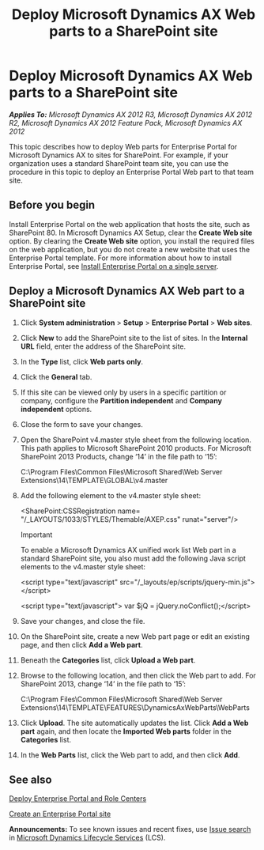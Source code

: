 ﻿---
title: Deploy Microsoft Dynamics AX Web parts to a SharePoint site
TOCTitle: Deploy Microsoft Dynamics AX Web parts to a SharePoint site
ms:assetid: d0481af6-10c3-48ac-bec3-a8a68c3accc8
ms:mtpsurl: https://technet.microsoft.com/en-us/library/Hh575250(v=AX.60)
ms:contentKeyID: 39555413
ms.date: 04/18/2014
mtps_version: v=AX.60
---

# Deploy Microsoft Dynamics AX Web parts to a SharePoint site 


_**Applies To:** Microsoft Dynamics AX 2012 R3, Microsoft Dynamics AX 2012 R2, Microsoft Dynamics AX 2012 Feature Pack, Microsoft Dynamics AX 2012_

This topic describes how to deploy Web parts for Enterprise Portal for Microsoft Dynamics AX to sites for SharePoint. For example, if your organization uses a standard SharePoint team site, you can use the procedure in this topic to deploy an Enterprise Portal Web part to that team site.

## Before you begin

Install Enterprise Portal on the web application that hosts the site, such as SharePoint 80. In Microsoft Dynamics AX Setup, clear the **Create Web site** option. By clearing the **Create Web site** option, you install the required files on the web application, but you do not create a new website that uses the Enterprise Portal template. For more information about how to install Enterprise Portal, see [Install Enterprise Portal on a single server](install-enterprise-portal-on-a-single-server.md).

## Deploy a Microsoft Dynamics AX Web part to a SharePoint site

1.  Click **System administration** \> **Setup** \> **Enterprise Portal** \> **Web sites**.

2.  Click **New** to add the SharePoint site to the list of sites. In the **Internal URL** field, enter the address of the SharePoint site.

3.  In the **Type** list, click **Web parts only**.

4.  Click the **General** tab.

5.  If this site can be viewed only by users in a specific partition or company, configure the **Partition independent** and **Company independent** options.

6.  Close the form to save your changes.

7.  Open the SharePoint v4.master style sheet from the following location. This path applies to Microsoft SharePoint 2010 products. For Microsoft SharePoint 2013 Products, change ‘14’ in the file path to ‘15’:
    
    C:\\Program Files\\Common Files\\Microsoft Shared\\Web Server Extensions\\14\\TEMPLATE\\GLOBAL\\v4.master

8.  Add the following element to the v4.master style sheet:
    
    \<SharePoint:CSSRegistration name= "/\_LAYOUTS/1033/STYLES/Themable/AXEP.css" runat="server"/\>
    

    > [!IMPORTANT]
    > <P>To enable a Microsoft Dynamics AX unified work list Web part in a standard SharePoint site, you also must add the following Java script elements to the v4.master style sheet:</P>
    > <P>&lt;script type="text/javascript" src="/_layouts/ep/scripts/jquery-min.js"&gt; &lt;/script&gt;</P>
    > <P>&lt;script type="text/javascript"&gt; var $jQ = jQuery.noConflict();&lt;/script&gt;</P>



9.  Save your changes, and close the file.

10. On the SharePoint site, create a new Web part page or edit an existing page, and then click **Add a Web part**.

11. Beneath the **Categories** list, click **Upload a Web part**.

12. Browse to the following location, and then click the Web part to add. For SharePoint 2013, change ‘14’ in the file path to ‘15’:
    
    C:\\Program Files\\Common Files\\Microsoft Shared\\Web Server Extensions\\14\\TEMPLATE\\FEATURES\\DynamicsAxWebParts\\WebParts

13. Click **Upload**. The site automatically updates the list. Click **Add a Web part** again, and then locate the **Imported Web parts** folder in the **Categories** list.

14. In the **Web Parts** list, click the Web part to add, and then click **Add**.

## See also

[Deploy Enterprise Portal and Role Centers](deploy-enterprise-portal-and-role-centers.md)

[Create an Enterprise Portal site](create-an-enterprise-portal-site.md)

  
**Announcements:** To see known issues and recent fixes, use [Issue search](http://go.microsoft.com/fwlink/?linkid=389258) in [Microsoft Dynamics Lifecycle Services](http://go.microsoft.com/fwlink/?linkid=306505) (LCS).

